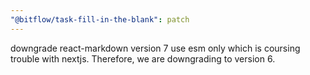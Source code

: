 ```yaml
---
"@bitflow/task-fill-in-the-blank": patch
---
```


downgrade react-markdown version 7 use esm only which is coursing trouble with nextjs. Therefore, we are downgrading to version 6.
